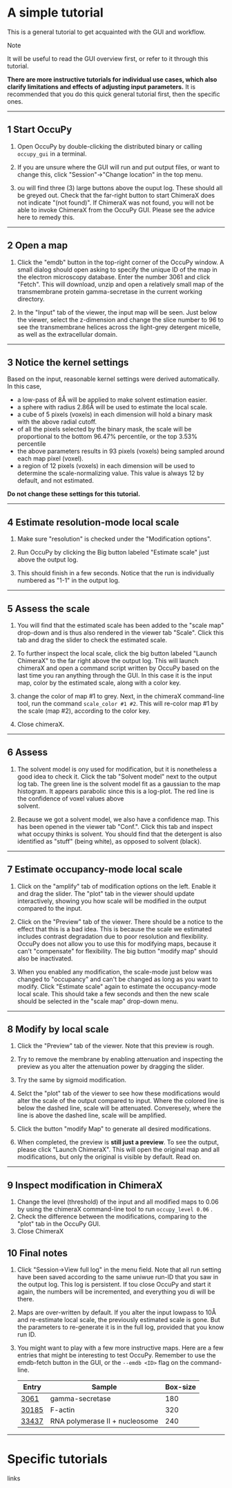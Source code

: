# A simple tutorial


This is a general tutorial to get acquainted with the GUI and workflow.

<div class="admonition hint">
<p class="admonition-title">Note</p>
<p>
It will be useful to read the GUI overview first, or refer to it through this tutorial.
</p>
</div>


**There are more instructive tutorials for individual use cases, which also clarify limitations and effects of 
adjusting input parameters.** It is recommended that you do this quick general tutorial first, then the specific 
ones.

---

## 1 Start OccuPy 
1. Open OccuPy by double-clicking the distributed binary or calling `occupy_gui` in a terminal. 

2. If you are unsure where the GUI will run and put output files, or want to change this, click "Session"->"Change 
location" in the top menu.

3. ou will find three (3) large buttons above the ouput log. These should all be greyed out. Check that the far-right 
button to start ChimeraX does not indicate "(not found)". If ChimeraX was not found, you will not be able to invoke 
ChimeraX from the OccuPy GUI. Please see the advice here to remedy this.

---

## 2 Open a map 
1. Click the "emdb" button in the top-right corner of the OccuPy window. A small dialog should open asking to 
specify the unique ID of the map in the electron microscopy database. Enter the number 3061 and click "Fetch". This 
will download, unzip and open a relatively small map of the transmembrane protein gamma-secretase in the current 
working directory.

2. In the "Input" tab of the viewer, the input map will be seen. Just below the viewer, select the z-dimension and 
change the slice number to 96 to see the transmembrane helices across the light-grey detergent micelle, as well as 
the extracellular domain. 

---

## 3 Notice the kernel settings 
Based on the input, reasonable kernel settings were derived automatically. In this case, 

- a low-pass of 8Å will be applied to make solvent estimation easier.
- a sphere with radius 2.86Å will be used to estimate the local scale. 
- a cube of 5 pixels (voxels) in each dimension will hold a binary mask with the above radial cutoff. 
- of all the pixels selected by the binary mask, the scale will be proportional to the bottom 96.47% percentile, or 
  the top 3.53% percentile
- the above parameters results in 93 pixels (voxels) being sampled around each map pixel (voxel).
- a region of 12 pixels (voxels) in each dimension will be used to determine the scale-normalizing value. This value 
  is always 12 by default, and not estimated. 

**Do not change these settings for this tutorial.**

---

## 4 Estimate resolution-mode local scale 
1. Make sure "resolution" is checked under the "Modification options". 

2. Run OccuPy by clicking the Big button labeled "Estimate scale" just above the output log. 

3. This should finish in a few seconds. Notice that the run is individually numbered as "1-1" in the output log. 

---

## 5 Assess the scale 
1. You will find that the estimated scale has been added to the "scale map" drop-down and is thus also rendered in the 
viewer tab "Scale". Click this tab and drag the slider to check the estimated scale. 

2. To further inspect the local scale, click the big button labeled "Launch ChimeraX" to the far right above the output 
log. This will launch chimeraX and open a command script written by OccuPy based on the last time you ran anything 
through the GUI. In this case it is the input map, color by the estimated scale, along with a color key. 

3. change the color of map #1 to grey. Next, in the chimeraX command-line tool, run the command 
`scale_color #1 #2`. This will re-color map #1 by the scale (map #2), according to the color key.

4. Close chimeraX.

---

## 6 Assess 
1. The solvent model is ony used for modification, but it is nonetheless a good idea to check it. Click the tab 
   "Solvent model" next to the output log tab. The green line is the solvent model fit as a gaussian to the map 
   histogram. It appears parabolic since this is a log-plot. The red line is the confidence of voxel values above  
   solvent. 

2. Because we got a solvent model, we also have a confidence map. This has been opened in the viewer tab "Conf.". 
   Click  this tab and inspect what occupy thinks is solvent. You should find that the detergent is also identified 
   as "stuff" (being white), as opposed to solvent (black). 

---

## 7 Estimate occupancy-mode local scale 
1. Click on the "amplify" tab of modification options on the left. Enable it and drag the slider. The "plot" tab in the 
viewer should update interactively, showing you how scale will be modified in the output compared to the input. 

2. Click on the "Preview" tab of the viewer. There should be a notice to the effect that this is a bad idea. This is 
   because the scale we estimated includes contrast degradation due to poor resolution and flexibility. OccuPy does 
   not allow you to use this for modifying maps, because it can't "compensate" for flexibility.  The big button 
   "modify map" should also be inactivated. 

3. When you enabled any modification, the scale-mode just below was changed to "occupancy" and can't be changed as 
   long as you want to modify. Click "Estimate scale" again to estimate the occupancy-mode local scale.  This should 
   take a few seconds and then the new scale should be selected in the "scale map" drop-down menu. 

---

## 8 Modify by local scale

1. Click the "Preview" tab of the viewer. Note that this preview is rough. 

2. Try to remove the membrane by enabling attenuation and inspecting the preview as you alter the attenuation 
   power by dragging the slider.
3. Try the same by sigmoid modification.
4. Selct the "plot" tab of the viewer to see how these modifications would alter the scale of the output compared to 
   input. Where the colored line is below the dashed line, scale will be attenuated. Converesely, where the line is 
   above the dashed line, scale will be amplified. 
5. Click the button "modify Map" to generate all desired modifications. 
6. When completed, the preview is **still just a preview**. To see the output, please click "Launch ChimeraX". This 
   will open the original map and all modifications, but only the original is visible by default. Read on.

---

## 9 Inspect modification in ChimeraX
1. Change the level (threshold) of the input and all modified maps to 0.06 by using the chimeraX command-line tool to 
   run 
   `occupy_level 0.06` .
2. Check the difference between the modifications, comparing to the "plot" tab in the OccuPy GUI. 
3. Close ChimeraX 

## 10 Final notes 
1. Click "Session->View full log" in the menu field. Note that all run setting have been saved according to the same 
   uniwue run-ID that you saw in the output log. This log is persistent. If tou close OccuPy and start it again, the 
   numbers will be incremented, and everything you di will be there. 
2. Maps are over-written by default. If you alter the input lowpass to 10Å and re-estimate local scale, the 
   previously estimated scale is gone. But the parameters to re-generate it is in the full log, provided that you 
   know run ID. 
3. You might want to play with a few more instructive maps. Here are a few entries that might be interesting to test 
   OccuPy. Remember to use the emdb-fetch button in the GUI, or the `--emdb <ID>` flag on the command-line.

   | Entry                                         | Sample                         | Box-size |
   |-----------------------------------------------|--------------------------------|----------|
   | [3061](https://www.ebi.ac.uk/emdb/EMD-3061)   | gamma-secretase                | 180      |
   | [30185](https://www.ebi.ac.uk/emdb/EMD-30185) | F-actin                        | 320      |
   | [33437](https://www.ebi.ac.uk/emdb/EMD-33437) | RNA polymerase II + nucleosome | 240      |
   

---

# Specific tutorials 

links